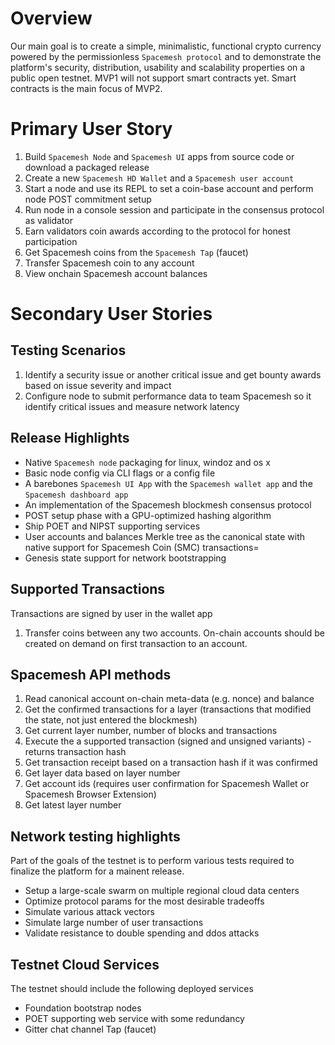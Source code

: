 # Overview
Our main goal is to create a simple, minimalistic, functional crypto currency powered by the permissionless `Spacemesh protocol` and to demonstrate the platform's security, distribution, usability and scalability properties on a public open testnet. MVP1 will not support smart contracts yet. Smart contracts is the main focus of MVP2.

# Primary User Story
1. Build `Spacemesh Node` and `Spacemesh UI` apps from source code or download a packaged release
2. Create a new `Spacemesh HD Wallet` and a `Spacemesh user account`
3. Start a node and use its REPL to set a coin-base account and perform node POST commitment setup
4. Run node in a console session and participate in the consensus protocol as validator
5. Earn validators coin awards according to the protocol for honest participation
6. Get Spacemesh coins from the `Spacemesh Tap` (faucet)
7. Transfer Spacemesh coin to any account
8. View onchain Spacemesh account balances

# Secondary User Stories
## Testing Scenarios
1. Identify a security issue or another critical issue and get bounty awards based on issue severity and impact
2. Configure node to submit performance data to team Spacemesh so it identify critical issues and measure network latency

## Release Highlights
- Native `Spacemesh node` packaging for linux, windoz and os x
- Basic node config via CLI flags or a config file
- A barebones `Spacemesh UI App` with the `Spacemesh wallet app` and the `Spacemesh dashboard app`
- An implementation of the Spacemesh blockmesh consensus protocol
- POST setup phase with a GPU-optimized hashing algorithm
- Ship POET and NIPST supporting services
- User accounts and balances Merkle tree as the canonical state with native support for Spacemesh Coin (SMC) transactions=
- Genesis state support for network bootstrapping

## Supported Transactions
Transactions are signed by user in the wallet app
1. Transfer coins between any two accounts. On-chain accounts should be created on demand on first transaction to an account.

## Spacemesh API methods
1. Read canonical account on-chain meta-data (e.g. nonce) and balance
2. Get the confirmed transactions for a layer (transactions that modified the state, not just entered the blockmesh)
3. Get current layer number, number of blocks and transactions
4. Execute the a supported transaction (signed and unsigned variants) - returns transaction hash
5. Get transaction receipt based on a transaction hash if it was confirmed
6. Get layer data based on layer number
7. Get account ids (requires user confirmation for Spacemesh Wallet or Spacemesh Browser Extension)
8. Get latest layer number

## Network testing highlights
Part of the goals of the testnet is to perform various tests required to finalize the platform for a mainent release.
- Setup a large-scale swarm on multiple regional cloud data centers
- Optimize protocol params for the most desirable tradeoffs
- Simulate various attack vectors
- Simulate large number of user transactions
- Validate resistance to double spending and ddos attacks

## Testnet Cloud Services
The testnet should include the following deployed services
- Foundation bootstrap nodes
- POET supporting web service with some redundancy
- Gitter chat channel Tap (faucet)
